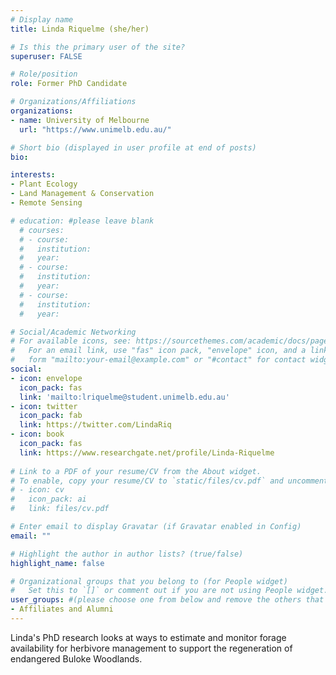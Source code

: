 ```yaml
---
# Display name
title: Linda Riquelme (she/her)

# Is this the primary user of the site?
superuser: FALSE

# Role/position
role: Former PhD Candidate

# Organizations/Affiliations
organizations:
- name: University of Melbourne
  url: "https://www.unimelb.edu.au/"

# Short bio (displayed in user profile at end of posts)
bio:

interests:
- Plant Ecology
- Land Management & Conservation
- Remote Sensing

# education: #please leave blank
  # courses:
  # - course:
  #   institution:
  #   year:
  # - course:
  #   institution:
  #   year:
  # - course:
  #   institution:
  #   year:

# Social/Academic Networking
# For available icons, see: https://sourcethemes.com/academic/docs/page-builder/#icons
#   For an email link, use "fas" icon pack, "envelope" icon, and a link in the
#   form "mailto:your-email@example.com" or "#contact" for contact widget.
social:
- icon: envelope
  icon_pack: fas
  link: 'mailto:lriquelme@student.unimelb.edu.au'
- icon: twitter
  icon_pack: fab
  link: https://twitter.com/LindaRiq
- icon: book
  icon_pack: fas
  link: https://www.researchgate.net/profile/Linda-Riquelme
    
# Link to a PDF of your resume/CV from the About widget.
# To enable, copy your resume/CV to `static/files/cv.pdf` and uncomment the lines below.
# - icon: cv
#   icon_pack: ai
#   link: files/cv.pdf

# Enter email to display Gravatar (if Gravatar enabled in Config)
email: ""

# Highlight the author in author lists? (true/false)
highlight_name: false

# Organizational groups that you belong to (for People widget)
#   Set this to `[]` or comment out if you are not using People widget.
user_groups: #(please choose one from below and remove the others that aren't needed)
- Affiliates and Alumni
---
```


Linda's PhD research looks at ways to estimate and monitor forage availability for herbivore management to support the regeneration of endangered Buloke Woodlands.
